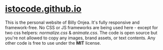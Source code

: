 [istocode.github.io](http://istocode.github.io/)
==================

This is the personal website of Billy Onjea. It's fully responsive and framework-free. No CSS or JS frameworks are being used here - except for two css helpers: _normalize.css_ & _animate.css_. The code is open source but you're not allowed to copy any images, brand assets, or text contents. Any other code is free to use under the **MIT** license.
